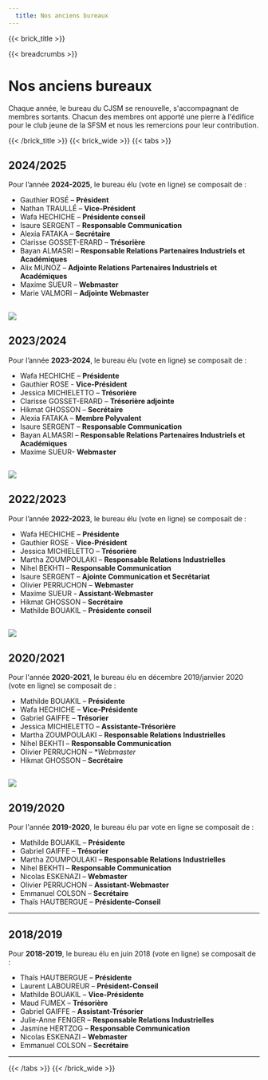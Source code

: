 ```yaml
---
  title: Nos anciens bureaux
---
```

{{< brick_title >}}

{{< breadcrumbs >}}


# Nos anciens bureaux

Chaque année, le bureau du CJSM se renouvelle, s'accompagnant de membres sortants. Chacun des membres ont apporté une pierre à l'édifice pour le club jeune de la SFSM et nous les remercions pour leur contribution.

{{< /brick_title >}}
{{< brick_wide >}}
{{< tabs >}}

## 2024/2025

Pour l’année **2024-2025**, le bureau élu (vote en ligne) se composait de :

- Gauthier ROSÉ – **Président**
- Nathan TRAULLÉ – **Vice-Président**
- Wafa HECHICHE – **Présidente conseil**
- Isaure SERGENT – **Responsable Communication**
- Alexia FATAKA – **Secrétaire** 
- Clarisse GOSSET-ERARD – **Trésorière**
- Bayan ALMASRI – **Responsable Relations Partenaires Industriels et Académiques**
- Alix MUNOZ – **Adjointe Relations Partenaires Industriels et Académiques**
- Maxime SUEUR – **Webmaster** 
- Marie VALMORI – **Adjointe Webmaster**

![](trombi/2024-2025.webp)
---

## 2023/2024

Pour l’année **2023-2024**, le bureau élu (vote en ligne) se composait de :

- Wafa HECHICHE – **Présidente**
- Gauthier ROSE - **Vice-Président**
- Jessica MICHIELETTO – **Trésorière**
- Clarisse GOSSET-ERARD – **Trésorière adjointe**
- Hikmat GHOSSON – **Secrétaire**
- Alexia FATAKA – **Membre Polyvalent**
- Isaure SERGENT – **Responsable Communication**
- Bayan ALMASRI – **Responsable Relations Partenaires Industriels et Académiques**
- Maxime SUEUR- **Webmaster**

![](uploads/trombi/2023-2024.webp)
---

## 2022/2023

Pour l’année **2022-2023**, le bureau élu (vote en ligne) se composait de :

- Wafa HECHICHE – **Présidente**
- Gauthier ROSE - **Vice-Président**
- Jessica MICHIELETTO – **Trésorière**
- Martha ZOUMPOULAKI – **Responsable Relations Industrielles**
- Nihel BEKHTI – **Responsable Communication**
- Isaure SERGENT – **Ajointe Communication et Secrétariat**
- Olivier PERRUCHON – **Webmaster**
- Maxime SUEUR - **Assistant-Webmaster**
- Hikmat GHOSSON – **Secrétaire**
- Mathilde BOUAKIL – **Présidente conseil**

![](uploads/trombi/2022-2023.webp)
---

## 2020/2021

Pour l'année **2020-2021**, le bureau élu en décembre 2019/janvier 2020 (vote en ligne) se composait de :

- Mathilde BOUAKIL – **Présidente**
- Wafa HECHICHE – **Vice-Présidente**
- Gabriel GAIFFE – **Trésorier**
- Jessica MICHIELETTO – **Assistante-Trésorière**
- Martha ZOUMPOULAKI – **Responsable Relations Industrielles**
- Nihel BEKHTI – **Responsable Communication**
- Olivier PERRUCHON – **Webmaster*
- Hikmat GHOSSON – **Secrétaire**

![](uploads/trombi/2020-2021.webp)
---

## 2019/2020

Pour l'année **2019-2020**, le bureau élu par vote en ligne se composait de :

- Mathilde BOUAKIL – **Présidente**
- Gabriel GAIFFE – **Trésorier**
- Martha ZOUMPOULAKI – **Responsable Relations Industrielles**
- Nihel BEKHTI – **Responsable Communication**
- Nicolas ESKENAZI – **Webmaster**
- Olivier PERRUCHON – **Assistant-Webmaster**
- Emmanuel COLSON – **Secrétaire**
- Thaïs HAUTBERGUE – **Présidente-Conseil**

---

## 2018/2019

Pour **2018-2019**, le bureau élu en juin 2018 (vote en ligne) se composait de :


- Thaïs HAUTBERGUE – **Présidente**
- Laurent LABOUREUR – **Président-Conseil**
- Mathilde BOUAKIL – **Vice-Présidente**
- Maud FUMEX – **Trésorière**
- Gabriel GAIFFE – **Assistant-Trésorier**
- Julie-Anne FENGER – **Responsable Relations Industrielles**
- Jasmine HERTZOG – **Responsable Communication**
- Nicolas ESKENAZI – **Webmaster**
- Emmanuel COLSON – **Secrétaire**

---

{{< /tabs >}}
{{< /brick_wide >}}